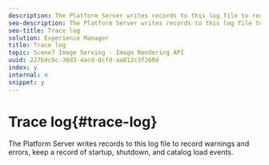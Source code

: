 ```yaml
---
description: The Platform Server writes records to this log file to record warnings and errors, keep a record of startup, shutdown, and catalog load events.
seo-description: The Platform Server writes records to this log file to record warnings and errors, keep a record of startup, shutdown, and catalog load events.
seo-title: Trace log
solution: Experience Manager
title: Trace log
topic: Scene7 Image Serving - Image Rendering API
uuid: 227b4c6c-38d3-4acd-8cfd-aa812c3f260d
index: y
internal: n
snippet: y
---
```


# Trace log{#trace-log}

The Platform Server writes records to this log file to record warnings and errors, keep a record of startup, shutdown, and catalog load events.

